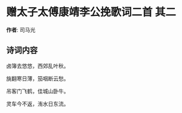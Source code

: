 # 赠太子太傅康靖李公挽歌词二首  其二

**作者**: 司马光

## 诗词内容

卤簿去悠悠，西郊乱叶秋。

旐翻寒日薄，笳咽断云愁。

吊客门飞鹤，佳城山卧牛。

灵车今不返，洧水日东流。

